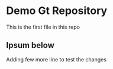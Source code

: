 # Demo Gt Repository

This is the first file in this repo

## Ipsum below
Adding few more line to test the changes